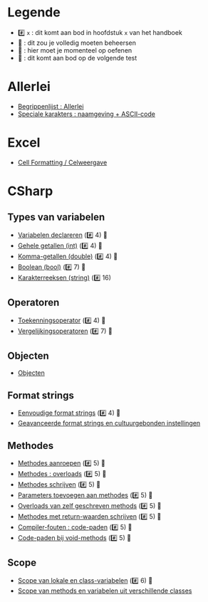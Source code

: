 # Legende

- :hash: `x` : dit komt aan bod in hoofdstuk `x` van het handboek
- :pushpin: : dit zou je volledig moeten beheersen
- :rocket: : hier moet je momenteel op oefenen
- :checkered_flag: : dit komt aan bod op de volgende test

# Allerlei

- [Begrippenlijst : Allerlei](Begrippenlijst/Allerlei.md)
- [Speciale karakters : naamgeving + ASCII-code](Begrippenlijst/SpecialeKarakters.md)

# Excel

- [Cell Formatting / Celweergave](Excel/CellFormatting.md)

# CSharp

## Types van variabelen

- [Variabelen declareren](CSharp/Vars.md) (:hash: 4) :pushpin:
- [Gehele getallen (int)](CSharp/VarsInt.md) (:hash: 4) :pushpin:
- [Komma-getallen (double)](CSharp/VarsDouble.md) (:hash: 4) :pushpin:
- [Boolean (bool)](CSharp/VarsBool.md) (:hash: 7) :rocket:
- [Karakterreeksen (string)](CSharp/VarsString.md) (:hash: 16)

## Operatoren

- [Toekenningsoperator](CSharp/Toekenningsoperator.md) (:hash: 4) :pushpin:
- [Vergelijkingsoperatoren](CSharp/Vergelijkingsoperatoren.md) (:hash: 7) :rocket:

## Objecten

- [Objecten](CSharp/Objects.md)

## Format strings

- [Eenvoudige format strings](CSharp/SimpleFormatStrings.md) (:hash: 4) :pushpin:
- [Geavanceerde format strings en cultuurgebonden instellingen](CSharp/AdvancedFormatStrings.md)

## Methodes

- [Methodes aanroepen](CSharp/MethodesAanroepen.md) (:hash: 5) :checkered_flag:
- [Methodes : overloads](CSharp/MethodesOverloads.md) (:hash: 5) :checkered_flag:
- [Methodes schrijven](CSharp/MethodesSchrijven.md) (:hash: 5) :checkered_flag:
- [Parameters toevoegen aan methodes](CSharp/MethodesParameters.md) (:hash: 5) :checkered_flag:
- [Overloads van zelf geschreven methods](CSharp/MethodesSchrijvenOverloads.md) (:hash: 5) :checkered_flag:
- [Methodes met return-waarden schrijven](CSharp/MethodesReturn.md) (:hash: 5) :checkered_flag:
- [Compiler-fouten : code-paden](CSharp/MethodesCodePaths.md) (:hash: 5) :checkered_flag:
- [Code-paden bij void-methods](CSharp/MethodesVoid.md) (:hash: 5) :checkered_flag:

## Scope

- [Scope van lokale en class-variabelen](CSharp/ScopeVars.md) (:hash: 6) :rocket:
- [Scope van methods en variabelen uit verschillende classes](CSharp/ScopeInterClass.md)



 
